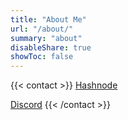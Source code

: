 ```yaml
---
title: "About Me"
url: "/about/"
summary: "about"
disableShare: true
showToc: false
---
```


{{< contact >}}
[Hashnode](https://hashnode.hophamlam.com)

[Discord](https://discord.gg/zUfmfmpz)
{{< /contact >}}
